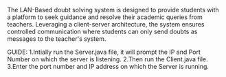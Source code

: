 The LAN-Based doubt solving system is designed to provide students with a platform to seek guidance and resolve their academic queries from teachers. Leveraging a client-server architecture, the system ensures controlled communication where students can only send doubts as messages to the teacher's system.

GUIDE:
1.Intially run the Server.java file, it will prompt the IP and Port Number on which the server is listening.
2.Then run the Client.java file.
3.Enter the port number and IP address on which the Server is running.